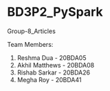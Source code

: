 # BD3P2_PySpark
Group-8_Articles

Team Members:
1) Reshma Dua - 20BDA05
2) Akhil Matthews - 20BDA08
3) Rishab Sarkar - 20BDA26
4) Megha Roy - 20BDA41
